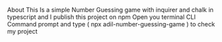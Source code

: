 About This Is a simple Number Guessing game  with inquirer and chalk in typescript and I publish this project on npm Open you terminal CLI Command prompt and type ( npx adil-number-guessing-game  ) to check my project
